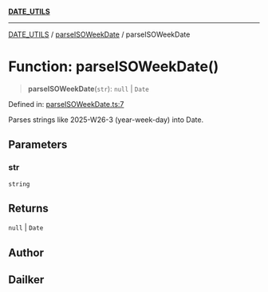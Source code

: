 [**DATE_UTILS**](../../README.md)

***

[DATE_UTILS](../../README.md) / [parseISOWeekDate](../README.md) / parseISOWeekDate

# Function: parseISOWeekDate()

> **parseISOWeekDate**(`str`): `null` \| `Date`

Defined in: [parseISOWeekDate.ts:7](https://github.com/dailker/everyutil-js/blob/7799f3f003cb23f425be3f1c83c38483e2648188/src/date/parseISOWeekDate.ts#L7)

Parses strings like 2025-W26-3 (year-week-day) into Date.

## Parameters

### str

`string`

## Returns

`null` \| `Date`

## Author

## Dailker
